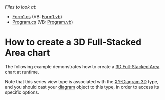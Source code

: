 <!-- default file list -->
*Files to look at*:

* [Form1.cs](./CS/3DFullStackedAreaChart/Form1.cs) (VB: [Form1.vb](./VB/3DFullStackedAreaChart/Form1.vb))
* [Program.cs](./CS/3DFullStackedAreaChart/Program.cs) (VB: [Program.vb](./VB/3DFullStackedAreaChart/Program.vb))
<!-- default file list end -->
# How to create a 3D Full-Stacked Area chart


<p>The following example demonstrates how to create a <a href="http://devexpress.com/Help/Content.aspx?help=XtraCharts&document=CustomDocument3306.htm">3D Full-Stacked Area</a> chart at runtime.</p><p>Note that this series view type is associated with the <a href="http://devexpress.com/Help/Content.aspx?help=XtraCharts&document=CustomDocument5909.htm">XY-Diagram 3D</a> type, and you should cast your <a href="http://devexpress.com/Help/Content.aspx?help=XtraCharts&document=CustomDocument6017.htm">diagram</a> object to this type, in order to access its specific options.</p>

<br/>


